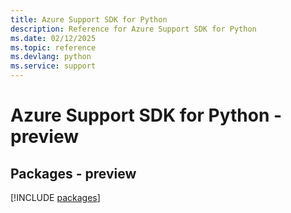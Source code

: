 ```yaml
---
title: Azure Support SDK for Python
description: Reference for Azure Support SDK for Python
ms.date: 02/12/2025
ms.topic: reference
ms.devlang: python
ms.service: support
---
```

# Azure Support SDK for Python - preview
## Packages - preview
[!INCLUDE [packages](support-index.md)]